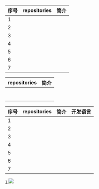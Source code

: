 | 序号  | repositories | 简介  |
|:----| :------------ |:---:|
| 1   ||
| 2   ||
| 3   ||
| 4   ||
| 5   ||
| 6   ||
| 7   ||


 repositories | 简介  |
| :------------ |:---:|
||
||
||
||
||
||
||


| 序号  | repositories | 简介  |开发语言|
|:----| :------------ |:---:|:---:|
| 1   |||
| 2   |||
| 3   |||
| 4   |||
| 5   |||
| 6   |||
| 7   |||


[`1` ![](https://img.shields.io/github/stars/1.svg?style=social&label=Star)](https://github.com/1)